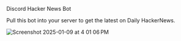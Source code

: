 Discord Hacker News Bot

Pull this bot into your server to get the latest on Daily HackerNews.

![Screenshot 2025-01-09 at 4 01 06 PM](https://github.com/user-attachments/assets/ee0c0a1c-20f8-4ac2-8fe2-2dc255ee72e1)
